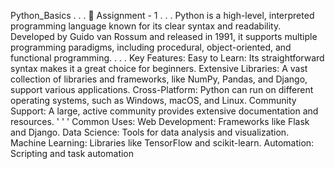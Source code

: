 Python_Basics
.
.
.
📝 Assignment - 1
.
.
.
Python is a high-level, interpreted programming language known for its clear syntax and readability. Developed by Guido van Rossum and released in 1991, it supports multiple programming paradigms, including procedural, object-oriented, and functional programming.
.
.
.
Key Features:
Easy to Learn: Its straightforward syntax makes it a great choice for beginners.
Extensive Libraries: A vast collection of libraries and frameworks, like NumPy, Pandas, and Django, support various applications.
Cross-Platform: Python can run on different operating systems, such as Windows, macOS, and Linux.
Community Support: A large, active community provides extensive documentation and resources.
'
'
'
Common Uses:
Web Development: Frameworks like Flask and Django.
Data Science: Tools for data analysis and visualization.
Machine Learning: Libraries like TensorFlow and scikit-learn.
Automation: Scripting and task automation
